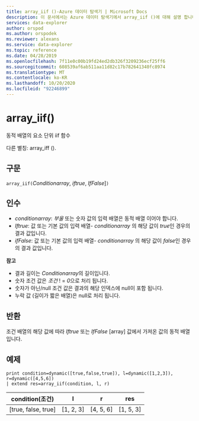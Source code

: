 ```yaml
---
title: array_iif ()-Azure 데이터 탐색기 | Microsoft Docs
description: 이 문서에서는 Azure 데이터 탐색기에서 array_iif ()에 대해 설명 합니다.
services: data-explorer
author: orspod
ms.author: orspodek
ms.reviewer: alexans
ms.service: data-explorer
ms.topic: reference
ms.date: 04/28/2019
ms.openlocfilehash: 7f11e0c00b19fd24ed2db326f3209236ecf25ff6
ms.sourcegitcommit: 608539af6ab511aa11d82c17b782641340fc8974
ms.translationtype: MT
ms.contentlocale: ko-KR
ms.lasthandoff: 10/20/2020
ms.locfileid: "92246899"
---
```

# <a name="array_iif"></a>array_iif()

동적 배열의 요소 단위 iif 함수

다른 별칭: array_iff ().

## <a name="syntax"></a>구문

`array_iif(`*Conditionarray*, *iftrue*, *IfFalse*]`)`

## <a name="arguments"></a>인수

* *conditionarray*: *부울* 또는 숫자 값의 입력 배열은 동적 배열 이어야 합니다.
* *Iftrue*: 값 또는 기본 값의 입력 배열- *conditionarray* 의 해당 값이 *true*인 경우의 결과 값입니다.
* *ifFalse*: 값 또는 기본 값의 입력 배열- *conditionarray* 의 해당 값이 *false*인 경우의 결과 값입니다.

**참고**

* 결과 길이는 *Conditionarray*의 길이입니다.
* 숫자 조건 값은 *조건* ! = *0*으로 처리 됩니다.
* 숫자가 아닌/null 조건 값은 결과의 해당 인덱스에 null이 포함 됩니다.
* 누락 값 (길이가 짧은 배열)은 null로 처리 됩니다.

## <a name="returns"></a>반환

조건 배열의 해당 값에 따라 *Iftrue* 또는 *IfFalse* [array] 값에서 가져온 값의 동적 배열입니다.

## <a name="example"></a>예제

```kusto
print condition=dynamic([true,false,true]), l=dynamic([1,2,3]), r=dynamic([4,5,6]) 
| extend res=array_iif(condition, l, r)
```

|condition(조건)|l|r|res|
|---|---|---|---|
|[true, false, true]|[1, 2, 3]|[4, 5, 6]|[1, 5, 3]|
